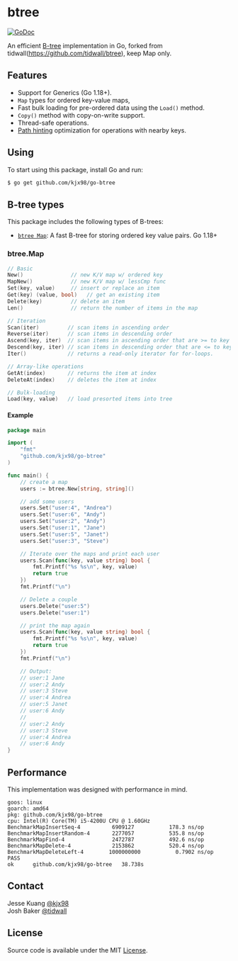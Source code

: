# btree

[![GoDoc](https://godoc.org/github.com/kjx98/go-btree?status.svg)](https://godoc.org/github.com/kjx98/go-btree)

An efficient [B-tree](https://en.wikipedia.org/wiki/B-tree) implementation in Go, forked from tidwall(https://github.com/tidwall/btree), keep Map only.

## Features

- Support for Generics (Go 1.18+).
- `Map` types for ordered key-value maps,
- Fast bulk loading for pre-ordered data using the `Load()` method.
- `Copy()` method with copy-on-write support.
- Thread-safe operations.
- [Path hinting](PATH_HINT.md) optimization for operations with nearby keys.

## Using

To start using this package, install Go and run:

```sh
$ go get github.com/kjx98/go-btree
```

## B-tree types

This package includes the following types of B-trees:

- [`btree Map`](#btreemap):
A fast B-tree for storing ordered key value pairs.
Go 1.18+ 

### btree.Map

```go
// Basic
New()				// new K/V map w/ ordered key
MapNew()			// new K/V map w/ lessCmp func
Set(key, value)		// insert or replace an item
Get(key) (value, bool)   // get an existing item
Delete(key)			// delete an item
Len()				// return the number of items in the map

// Iteration
Scan(iter)         // scan items in ascending order
Reverse(iter)      // scan items in descending order
Ascend(key, iter)  // scan items in ascending order that are >= to key
Descend(key, iter) // scan items in descending order that are <= to key.
Iter()             // returns a read-only iterator for for-loops.

// Array-like operations
GetAt(index)       // returns the item at index
DeleteAt(index)    // deletes the item at index

// Bulk-loading
Load(key, value)   // load presorted items into tree
```

#### Example

```go
package main

import (
	"fmt"
	"github.com/kjx98/go-btree"
)

func main() {
	// create a map
	users := btree.New[string, string]()

	// add some users
	users.Set("user:4", "Andrea")
	users.Set("user:6", "Andy")
	users.Set("user:2", "Andy")
	users.Set("user:1", "Jane")
	users.Set("user:5", "Janet")
	users.Set("user:3", "Steve")

	// Iterate over the maps and print each user
	users.Scan(func(key, value string) bool {
		fmt.Printf("%s %s\n", key, value)
		return true
	})
	fmt.Printf("\n")

	// Delete a couple
	users.Delete("user:5")
	users.Delete("user:1")

	// print the map again
	users.Scan(func(key, value string) bool {
		fmt.Printf("%s %s\n", key, value)
		return true
	})
	fmt.Printf("\n")

	// Output:
	// user:1 Jane
	// user:2 Andy
	// user:3 Steve
	// user:4 Andrea
	// user:5 Janet
	// user:6 Andy
	//
	// user:2 Andy
	// user:3 Steve
	// user:4 Andrea
	// user:6 Andy
}
```

## Performance

This implementation was designed with performance in mind. 


```
goos: linux
goarch: amd64
pkg: github.com/kjx98/go-btree
cpu: Intel(R) Core(TM) i5-4200U CPU @ 1.60GHz
BenchmarkMapInsertSeq-4      	 6909127	       178.3 ns/op
BenchmarkMapInsertRandom-4   	 2277057	       535.8 ns/op
BenchmarkMapFind-4           	 2472787	       492.6 ns/op
BenchmarkMapDelete-4         	 2153862	       520.4 ns/op
BenchmarkMapDeleteLeft-4     	1000000000	         0.7902 ns/op
PASS
ok  	github.com/kjx98/go-btree	38.738s
```

## Contact

Jesse Kuang [@kjx98](http://mail.21cn.com/jkuang)<br/>
Josh Baker [@tidwall](http://twitter.com/tidwall)

## License

Source code is available under the MIT [License](/LICENSE).
